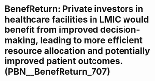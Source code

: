 # BenefReturn: __Private investors in healthcare facilities in LMIC would benefit from improved decision-making, leading to more efficient resource allocation and potentially improved patient outcomes.__ (PBN__BenefReturn_707)

